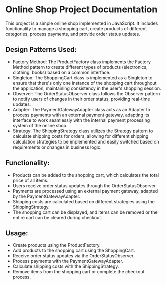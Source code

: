 # Online Shop Project Documentation

This project is a simple online shop implemented in JavaScript. It includes functionality to manage a shopping cart, create products of different categories, process payments, and provide order status updates.

## Design Patterns Used:

- Factory Method:
  The ProductFactory class implements the Factory Method pattern to create different types of products (electronics, clothing, books) based on a common interface.
- Singleton:
  The ShoppingCart class is implemented as a Singleton to ensure that there's only one instance of the shopping cart throughout the application, maintaining consistency in the user's shopping session.
- Observer:
  The OrderStatusObserver class follows the Observer pattern to notify users of changes in their order status, providing real-time updates.
- Adapter:
  The PaymentGatewayAdapter class acts as an Adapter to process payments with an external payment gateway, adapting its interface to work seamlessly with the internal payment processing system of the online shop.
- Strategy:
  The ShippingStrategy class utilizes the Strategy pattern to calculate shipping costs for orders, allowing for different shipping calculation strategies to be implemented and easily switched based on requirements or changes in business logic.

## Functionality:

- Products can be added to the shopping cart, which calculates the total price of all items.
- Users receive order status updates through the OrderStatusObserver.
- Payments are processed using an external payment gateway, adapted by the PaymentGatewayAdapter.
- Shipping costs are calculated based on different strategies using the ShippingStrategy.
- The shopping cart can be displayed, and items can be removed or the entire cart can be cleared during checkout.

## Usage:

- Create products using the ProductFactory.
- Add products to the shopping cart using the ShoppingCart.
- Receive order status updates via the OrderStatusObserver.
- Process payments with the PaymentGatewayAdapter.
- Calculate shipping costs with the ShippingStrategy.
- Remove items from the shopping cart or complete the checkout process.
